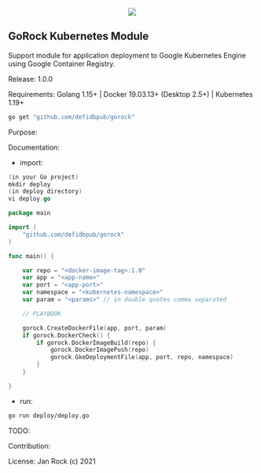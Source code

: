 <p align="center"><img width 100% src="https://github.com/godefi/medadata/blob/main/gorocklogo.png"></p>

## GoRock Kubernetes Module
Support module for application deployment to Google Kubernetes Engine using Google Container Registry.

Release:
1.0.0

Requirements:
Golang 1.15+ | Docker 19.03.13+ (Desktop 2.5+) | Kubernetes 1.19+

```bash
go get "github.com/defidbpub/gorock"
```

Purpose:

Documentation:
- import:
```go
(in your Go project)
mkdir deploy
(in deploy directory)
vi deploy.go

package main

import (
	"github.com/defidbpub/gorock"
)

func main() {

	var repo = "<docker-image-tag>:1.0"
	var app = "<app-name>"
	var port = "<app-port>"
	var namespace = "<kubernetes-namespace>"
	var param = "<params>" // in double quotes comma separated

	// PLAYBOOK

	gorock.CreateDockerFile(app, port, param)
	if gorock.DockerCheck() {
		if gorock.DockerImageBuild(repo) {
			gorock.DockerImagePush(repo)
			gorock.GkeDeploymentFile(app, port, repo, namespace)
		}
	}

}
```

- run:
```bash
go run deploy/deploy.go
```

TODO:

Contribution:

License: 
Jan Rock (c) 2021
